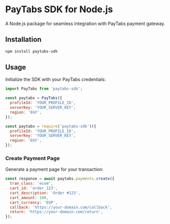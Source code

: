 # PayTabs SDK for Node.js

A Node.js package for seamless integration with PayTabs payment gateway.

## Installation

```bash
npm install paytabs-sdk
```

## Usage

Initialize the SDK with your PayTabs credentials:

```javascript
import PayTabs from 'paytabs-sdk';

const paytabs = PayTabs({
  profileId: 'YOUR_PROFILE_ID',
  serverKey: 'YOUR_SERVER_KEY',
  region: 'EGY',
});
```

```javascript
const paytabs = require('paytabs-sdk')({
  profileId: 'YOUR_PROFILE_ID',
  serverKey: 'YOUR_SERVER_KEY',
  region: 'EGY',
});
```

### Create Payment Page

Generate a payment page for your transaction:

```javascript
const response = await paytabs.payments.create({
  tran_class: 'ecom',
  cart_id: 'order_123',
  cart_description: 'Order #123',
  cart_amount: 100,
  cart_currency: 'EGP',
  callback: 'https://your-domain.com/callback',
  return: 'https://your-domain.com/return',
});
```
